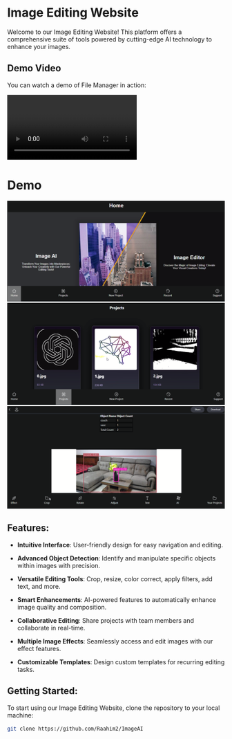 # Image Editing Website

Welcome to our Image Editing Website! This platform offers a comprehensive suite of tools powered by cutting-edge AI technology to enhance your images.



## Demo Video

You can watch a demo of File Manager in action:

<video controls>
  <source src="https://github.com/Raahim2/ImageAI/blob/main/static/Demo%20Video/IMAGEAI-DEMO.mp4" type="video/mp4">
</video>

# Demo 

![Screenshot 1](https://github.com/Raahim2/ImageAI/blob/main/static/Demo%20Video/Demo1.png)
![Screenshot 2](https://github.com/Raahim2/ImageAI/blob/main/static/Demo%20Video/Demo2.png)
![Screenshot 3](https://github.com/Raahim2/ImageAI/blob/main/static/Demo%20Video/Demo3.png)


## Features:

- **Intuitive Interface**: User-friendly design for easy navigation and editing.
  
- **Advanced Object Detection**: Identify and manipulate specific objects within images with precision.
  
- **Versatile Editing Tools**: Crop, resize, color correct, apply filters, add text, and more.
  
- **Smart Enhancements**: AI-powered features to automatically enhance image quality and composition.
  
- **Collaborative Editing**: Share projects with team members and collaborate in real-time.
  
- **Multiple Image Effects**: Seamlessly access and edit images with our effect features.
  
- **Customizable Templates**: Design custom templates for recurring editing tasks.

## Getting Started:

To start using our Image Editing Website, clone the repository to your local machine:

```bash
git clone https://github.com/Raahim2/ImageAI
